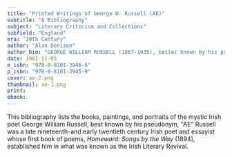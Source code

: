 ```yaml
---
title: "Printed Writings of George W. Russell (AE)"
subtitle: "A Bibliography"
subject: "Literary Criticism and Collections"
subfield: "England"
era: "20th Century"
author: "Alan Denison"
author_bio: "GEORGE WILLIAM RUSSELL (1867-1935), better known by his pseudonym AE was an Irish poet, painter, economist, and journalist. As a poet he was a major figure in the Irish literary revival of the late nineteenth and early twentieth&#160;century and influenced James Joyce."
date: 1961-11-05
e_isbn: "978-0-8101-3946-6"
p_isbn: "978-0-8101-3945-9"
cover: ae-2.png
thumbnail: ae-1.png
print:
ebook:
---
```

This bibliography lists the books, paintings, and portraits of the mystic Irish poet George William Russell, best known by his pseudonym, "AE" Russell was a late nineteenth-and early twentieth century Irish poet and essayist whose first book of poems, _Homeward: Songs by the Way_ (1894), established him in what was known as the Irish Literary Revival.</DIV>
